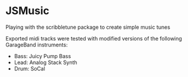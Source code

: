 # JSMusic
Playing with the scribbletune package to create simple music tunes

Exported midi tracks were tested with modified versions of the following GarageBand instruments:
* Bass: Juicy Pump Bass
* Lead: Analog Stack Synth
* Drum: SoCal
